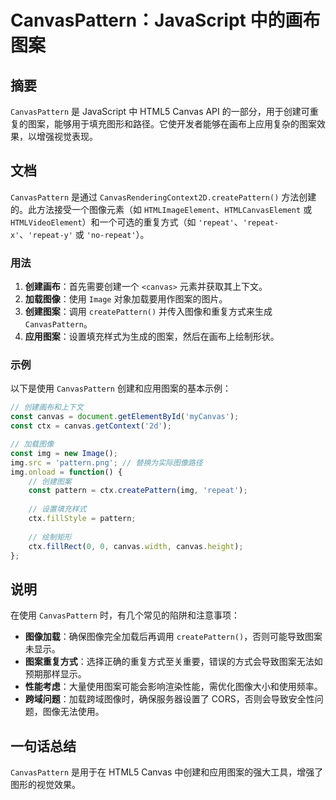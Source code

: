 <!--
Meta Description: # CanvasPattern：JavaScript 中的画布图案 ## 摘要 `CanvasPattern` 是 JavaScript 中 HTML5 Canvas API 的一部分，用于创建可重复的图案，能够用于填充图形和路径。它使开发者能够在画布上应用复杂的图案效果，以增强视觉表现。 ## 文...
Meta Keywords: canvaspattern, canvas, repeat, createpattern, const
-->

# CanvasPattern：JavaScript 中的画布图案

## 摘要
`CanvasPattern` 是 JavaScript 中 HTML5 Canvas API 的一部分，用于创建可重复的图案，能够用于填充图形和路径。它使开发者能够在画布上应用复杂的图案效果，以增强视觉表现。

## 文档
`CanvasPattern` 是通过 `CanvasRenderingContext2D.createPattern()` 方法创建的。此方法接受一个图像元素（如 `HTMLImageElement`、`HTMLCanvasElement` 或 `HTMLVideoElement`）和一个可选的重复方式（如 `'repeat'`、`'repeat-x'`、`'repeat-y'` 或 `'no-repeat'`）。

### 用法
1. **创建画布**：首先需要创建一个 `<canvas>` 元素并获取其上下文。
2. **加载图像**：使用 `Image` 对象加载要用作图案的图片。
3. **创建图案**：调用 `createPattern()` 并传入图像和重复方式来生成 `CanvasPattern`。
4. **应用图案**：设置填充样式为生成的图案，然后在画布上绘制形状。

### 示例
以下是使用 `CanvasPattern` 创建和应用图案的基本示例：

```javascript
// 创建画布和上下文
const canvas = document.getElementById('myCanvas');
const ctx = canvas.getContext('2d');

// 加载图像
const img = new Image();
img.src = 'pattern.png'; // 替换为实际图像路径
img.onload = function() {
    // 创建图案
    const pattern = ctx.createPattern(img, 'repeat');
    
    // 设置填充样式
    ctx.fillStyle = pattern;
    
    // 绘制矩形
    ctx.fillRect(0, 0, canvas.width, canvas.height);
};
```

## 说明
在使用 `CanvasPattern` 时，有几个常见的陷阱和注意事项：
- **图像加载**：确保图像完全加载后再调用 `createPattern()`，否则可能导致图案未显示。
- **图案重复方式**：选择正确的重复方式至关重要，错误的方式会导致图案无法如预期那样显示。
- **性能考虑**：大量使用图案可能会影响渲染性能，需优化图像大小和使用频率。
- **跨域问题**：加载跨域图像时，确保服务器设置了 CORS，否则会导致安全性问题，图像无法使用。

## 一句话总结
`CanvasPattern` 是用于在 HTML5 Canvas 中创建和应用图案的强大工具，增强了图形的视觉效果。